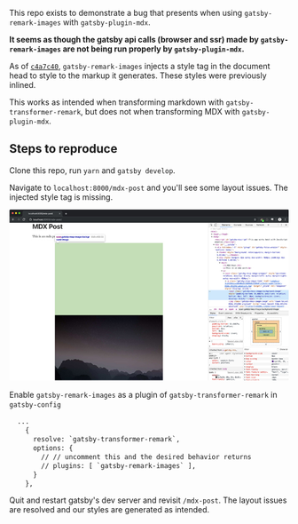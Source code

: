 This repo exists to demonstrate a bug that presents when using `gatsby-remark-images` with `gatsby-plugin-mdx`.

__It seems as though the gatsby api calls (browser and ssr) made by `gatsby-remark-images` are not being run properly by `gatsby-plugin-mdx`.__

As of [`c4a7c40`](https://github.com/gatsbyjs/gatsby/commit/c4a7c40d63538704f8964cdeb1df8a04285e9b21), `gatsby-remark-images` injects a style tag in the document head to style to the markup it generates. These styles were previously inlined.

This works as intended when transforming markdown with `gatsby-transformer-remark`, but does not when transforming MDX with `gatsby-plugin-mdx`.

## Steps to reproduce

Clone this repo, run `yarn` and `gatsby develop`.

Navigate to `localhost:8000/mdx-post` and you'll see some layout issues. The injected style tag is missing.

![](screenshot.jpg)

Enable `gatsby-remark-images` as a plugin of `gatsby-transformer-remark` in `gatsby-config`

```
  ...
    {
      resolve: `gatsby-transformer-remark`,
      options: {
        // // uncomment this and the desired behavior returns
        // plugins: [ `gatsby-remark-images` ],
      }
    },
```

Quit and restart gatsby's dev server and revisit `/mdx-post`. The layout issues are resolved and our styles are generated as intended.
